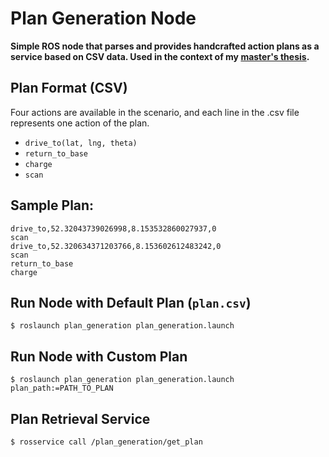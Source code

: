 # Plan Generation Node

**Simple ROS node that parses and provides handcrafted action plans as a service based on CSV data. Used in the context of my [**master's thesis**](https://github.com/tbohne/msc).**

## Plan Format (CSV)

Four actions are available in the scenario, and each line in the .csv file represents one action of the plan.
- `drive_to(lat, lng, theta)`
- `return_to_base`
- `charge`
- `scan`

## Sample Plan:
```
drive_to,52.32043739026998,8.153532860027937,0
scan
drive_to,52.320634371203766,8.153602612483242,0
scan
return_to_base
charge
```

## Run Node with Default Plan (`plan.csv`)

```
$ roslaunch plan_generation plan_generation.launch
```

## Run Node with Custom Plan

```
$ roslaunch plan_generation plan_generation.launch plan_path:=PATH_TO_PLAN
```

## Plan Retrieval Service

```
$ rosservice call /plan_generation/get_plan
```
